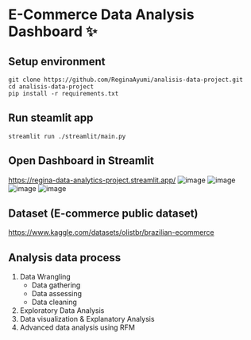 # E-Commerce Data Analysis Dashboard ✨

## Setup environment
```
git clone https://github.com/ReginaAyumi/analisis-data-project.git
cd analisis-data-project
pip install -r requirements.txt
```

## Run steamlit app
```
streamlit run ./streamlit/main.py
```

## Open Dashboard in Streamlit
https://regina-data-analytics-project.streamlit.app/
![image](https://github.com/ReginaAyumi/analisis-data-project/assets/90667044/57b53ad9-026d-473b-8e11-1bfc7233fbba)
![image](https://github.com/ReginaAyumi/analisis-data-project/assets/90667044/0a97e74d-bd8c-4b5f-9a32-bb9340be1c49)
![image](https://github.com/ReginaAyumi/analisis-data-project/assets/90667044/982ce713-ee6c-4e0c-aa3b-7179cfceaa1e)
![image](https://github.com/ReginaAyumi/analisis-data-project/assets/90667044/66c52909-0be2-479a-a3cf-807a450b1155)


## Dataset (E-commerce public dataset)
https://www.kaggle.com/datasets/olistbr/brazilian-ecommerce

## Analysis data process
1. Data Wrangling
   - Data gathering
   - Data assessing
   - Data cleaning
2. Exploratory Data Analysis
3. Data visualization & Explanatory Analysis
4. Advanced data analysis using RFM
